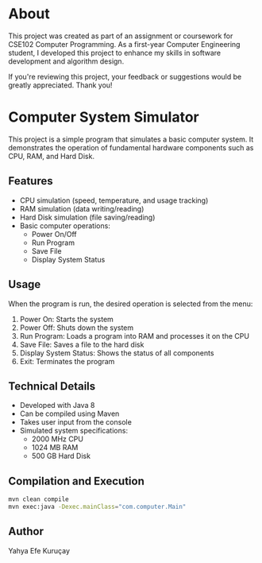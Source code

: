 # About
This project was created as part of an assignment or coursework for CSE102 Computer Programming. As a first-year Computer Engineering student, I developed this project to enhance my skills in software development and algorithm design.

If you're reviewing this project, your feedback or suggestions would be greatly appreciated. Thank you!

# Computer System Simulator

This project is a simple program that simulates a basic computer system. It demonstrates the operation of fundamental hardware components such as CPU, RAM, and Hard Disk.

## Features

- CPU simulation (speed, temperature, and usage tracking)
- RAM simulation (data writing/reading)
- Hard Disk simulation (file saving/reading)
- Basic computer operations:
  - Power On/Off
  - Run Program
  - Save File
  - Display System Status

## Usage

When the program is run, the desired operation is selected from the menu:

1. Power On: Starts the system
2. Power Off: Shuts down the system
3. Run Program: Loads a program into RAM and processes it on the CPU
4. Save File: Saves a file to the hard disk
5. Display System Status: Shows the status of all components
6. Exit: Terminates the program

## Technical Details

- Developed with Java 8
- Can be compiled using Maven
- Takes user input from the console
- Simulated system specifications:
  - 2000 MHz CPU
  - 1024 MB RAM
  - 500 GB Hard Disk

## Compilation and Execution

```bash
mvn clean compile
mvn exec:java -Dexec.mainClass="com.computer.Main"
```

## Author

Yahya Efe Kuruçay
